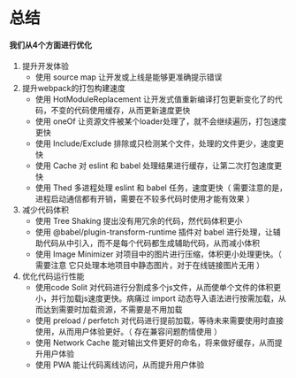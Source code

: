 # 总结

#### 我们从4个方面进行优化

1. 提升开发体验
   - 使用 source map 让开发或上线是能够更准确提示错误
2. 提升webpack的打包构建速度
   - 使用 HotModuleReplacement 让开发式值重新编译打包更新变化了的代码，不变的代码使用缓存，从而更新速度更快
   - 使用 oneOf 让资源文件被某个loader处理了，就不会继续遍历，打包速度更快
   - 使用 Include/Exclude 排除或只检测某个文件，处理的文件更少，速度更快
   - 使用 Cache 对 eslint 和 babel 处理结果进行缓存，让第二次打包速度更快
   - 使用 Thed 多进程处理 eslint 和 babel 任务，速度更快（ 需要注意的是，进程启动通信都有开销，需要在不较多代码时使用才能有效果 ）
3. 减少代码体积
   - 使用 Tree Shaking 提出没有用冗余的代码，然代码体积更小
   - 使用 @babel/plugin-transform-runtime 插件对 babel 进行处理，让辅助代码从中引入，而不是每个代码都生成辅助代码，从而减小体积
   - 使用 Image Minimizer 对项目中的图片进行压缩，体积更小处理更快。（ 需要注意 它只处理本地项目中静态图片，对于在线链接图片无用 ）
4. 优化代码运行性能
   - 使用code Solit 对代码进行分割成多个js文件，从而使单个文件的体积更小，并行加载js速度更快。病痛过 import 动态导入语法进行按需加载，从而达到需要时加载资源，不需要是不用加载
   - 使用 preload / perfetch 对代码进行提前加载，等待未来需要使用时直接使用，从而用户体验更好。（ 存在兼容问题酌情使用 ）
   - 使用 Network Cache 能对输出文件更好的命名，将来做好缓存，从而提升用户体验
   - 使用 PWA 能让代码离线访问，从而提升用户体验